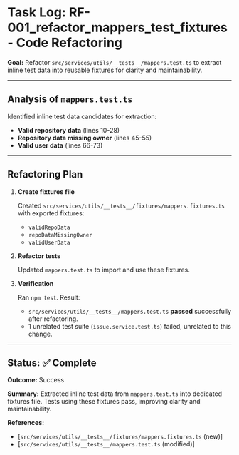 # Task Log: RF-001_refactor_mappers_test_fixtures - Code Refactoring

**Goal:** Refactor `src/services/utils/__tests__/mappers.test.ts` to extract inline test data into reusable fixtures for clarity and maintainability.

---

## Analysis of `mappers.test.ts`

Identified inline test data candidates for extraction:

- **Valid repository data** (lines 10-28)
- **Repository data missing owner** (lines 45-55)
- **Valid user data** (lines 66-73)

---

## Refactoring Plan

1. **Create fixtures file**

   Created `src/services/utils/__tests__/fixtures/mappers.fixtures.ts` with exported fixtures:

   - `validRepoData`
   - `repoDataMissingOwner`
   - `validUserData`

2. **Refactor tests**

   Updated `mappers.test.ts` to import and use these fixtures.

3. **Verification**

   Ran `npm test`. Result:

   - `src/services/utils/__tests__/mappers.test.ts` **passed** successfully after refactoring.
   - 1 unrelated test suite (`issue.service.test.ts`) failed, unrelated to this change.

---

## Status: ✅ Complete

**Outcome:** Success

**Summary:** Extracted inline test data from `mappers.test.ts` into dedicated fixtures file. Tests using these fixtures pass, improving clarity and maintainability.

**References:**

- [`src/services/utils/__tests__/fixtures/mappers.fixtures.ts` (new)]
- [`src/services/utils/__tests__/mappers.test.ts` (modified)]
